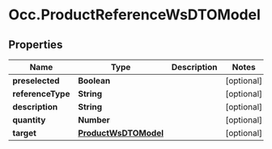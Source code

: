 # Occ.ProductReferenceWsDTOModel

## Properties
Name | Type | Description | Notes
------------ | ------------- | ------------- | -------------
**preselected** | **Boolean** |  | [optional] 
**referenceType** | **String** |  | [optional] 
**description** | **String** |  | [optional] 
**quantity** | **Number** |  | [optional] 
**target** | [**ProductWsDTOModel**](ProductWsDTOModel.md) |  | [optional] 


